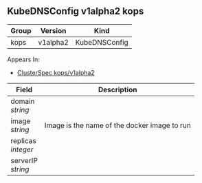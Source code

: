 ## KubeDNSConfig v1alpha2 kops

Group        | Version     | Kind
------------ | ---------- | -----------
kops | v1alpha2 | KubeDNSConfig





<aside class="notice">
Appears In:

<ul> 
<li><a href="#clusterspec-v1alpha2-kops">ClusterSpec kops/v1alpha2</a></li>
</ul></aside>

Field        | Description
------------ | -----------
domain <br /> *string*    | 
image <br /> *string*    | Image is the name of the docker image to run
replicas <br /> *integer*    | 
serverIP <br /> *string*    | 

